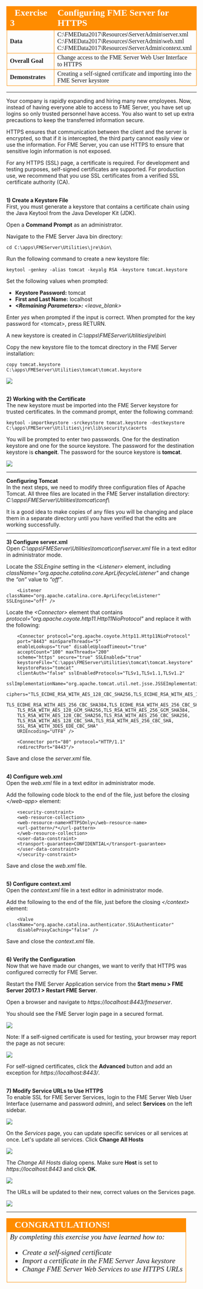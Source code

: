 <!--Exercise Section-->

<table style="border-spacing: 0px;border-collapse: collapse;font-family:serif">
<tr>
<td width=25% style="vertical-align:middle;background-color:darkorange;border: 2px solid darkorange">
<i class="fa fa-cogs fa-lg fa-pull-left fa-fw" style="color:white;padding-right: 12px;vertical-align:text-top"></i>
<span style="color:white;font-size:x-large;font-weight: bold">Exercise 3</span>
</td>
<td style="border: 2px solid darkorange;background-color:darkorange;color:white">
<span style="color:white;font-size:x-large;font-weight: bold">Configuring FME Server for HTTPS</span>
</td>
</tr>

<tr>
<td style="border: 1px solid darkorange; font-weight: bold">Data</td>
<td style="border: 1px solid darkorange">C:\FMEData2017\Resources\ServerAdmin\server.xml<br>C:\FMEData2017\Resources\ServerAdmin\web.xml<br>C:\FMEData2017\Resources\ServerAdmin\context.xml</td>
</tr>

<tr>
<td style="border: 1px solid darkorange; font-weight: bold">Overall Goal</td>
<td style="border: 1px solid darkorange">Change access to the FME Server Web User Interface to HTTPS</td>
</tr>

<tr>
<td style="border: 1px solid darkorange; font-weight: bold">Demonstrates</td>
<td style="border: 1px solid darkorange">Creating a self-signed certificate and importing into the FME Server keystore</td>
</tr>

</table>

---

Your company is rapidly expanding and hiring many new employees. Now, instead of having everyone able to access to FME Server, you have set up logins so only trusted personnel have access. You also want to set up extra precautions to keep the transferred information secure.

HTTPS ensures that communication between the client and the server is encrypted, so that if it is intercepted, the third party cannot easily view or use the information. For FME Server, you can use HTTPS to ensure that sensitive login information is not exposed.

For any HTTPS (SSL) page, a certificate is required. For development and testing purposes, self-signed certificates are supported. For production use, we recommend that you use SSL certificates from a verified SSL certificate authority (CA).


<br>**1) Create a Keystore File**
<br>First, you must generate a keystore that contains a certificate chain using the Java Keytool from the Java Developer Kit (JDK).

Open a **Command Prompt** as an administrator.

Navigate to the FME Server Java bin directory:
	
	cd C:\apps\FMEServer\Utilities\jre\bin\

Run the following command to create a new keystore file:

	keytool -genkey -alias tomcat -keyalg RSA -keystore tomcat.keystore
 
Set the following values when prompted:

- **Keystore Password:** tomcat
- **First and Last Name:** localhost
- ***&lt;Remaining Parameters&gt;:*** *&lt;leave_blank&gt;*

Enter *yes* when prompted if the input is correct. When prompted for the key password for &lt;tomcat&gt;, press RETURN.

A new keystore is created in *C:\apps\FMEServer\Utilities\jre\bin\\*

Copy the new keystore file to the tomcat directory in the FME Server installation: 

	copy tomcat.keystore C:\apps\FMEServer\Utilities\tomcat\tomcat.keystore

![](./Images/3.404.ConfigureForHTTPS_createKeytool.png)


<br>**2) Working with the Certificate** 
<br>The new keystore must be imported into the FME Server keystore for trusted certificates. In the command prompt, enter the following command:

	keytool -importkeystore -srckeystore tomcat.keystore -destkeystore C:\apps\FMEServer\Utilities\jre\lib\security\cacerts

You will be prompted to enter two passwords. One for the destination keystore and one for the source keystore. The password for the destination keystore is **changeit**. The password for the source keystore is **tomcat**.

![](./Images/3.405.ConfigureForHTTPS_selfSignedCertificate.png)

---

**Configuring Tomcat**
<br>In the next steps, we need to modify three configuration files of Apache Tomcat. All three files are located in the FME Server installation directory: *C:\apps\FMEServer\Utilities\tomcat\conf\\* 

It is a good idea to make copies of any files you will be changing and place them in a separate directory until you have verified that the edits are working successfully.

---

**3) Configure server.xml**
<br>Open *C:\apps\FMEServer\Utilities\tomcat\conf\server.xml* file in a text editor in administrator mode.

Locate the *SSLEngine* setting in the *&lt;Listener&gt;* element, including *className="org.apache.catalina.core.AprLifecycleListener"* and change the *“on”* value to *“off”*.

		<Listener className="org.apache.catalina.core.AprLifecycleListener" SSLEngine="off" />

Locate the *&lt;Connector&gt;* element that contains *protocol="org.apache.coyote.http11.Http11NioProtocol"* and replace it with the following:

		<Connector protocol="org.apache.coyote.http11.Http11NioProtocol"
		port="8443" minSpareThreads="5"
		enableLookups="true" disableUploadTimeout="true"
		acceptCount="100" maxThreads="200"
		scheme="https" secure="true" SSLEnabled="true"
		keystoreFile="C:\apps\FMEServer\Utilities\tomcat\tomcat.keystore"
		keystorePass="tomcat"
		clientAuth="false" sslEnabledProtocols="TLSv1,TLSv1.1,TLSv1.2"
		sslImplementationName="org.apache.tomcat.util.net.jsse.JSSEImplementation"
		ciphers="TLS_ECDHE_RSA_WITH_AES_128_CBC_SHA256,TLS_ECDHE_RSA_WITH_AES_128_CBC_SHA,
		TLS_ECDHE_RSA_WITH_AES_256_CBC_SHA384,TLS_ECDHE_RSA_WITH_AES_256_CBC_SHA,
		TLS_RSA_WITH_AES_128_GCM_SHA256,TLS_RSA_WITH_AES_256_GCM_SHA384,
		TLS_RSA_WITH_AES_128_CBC_SHA256,TLS_RSA_WITH_AES_256_CBC_SHA256,
		TLS_RSA_WITH_AES_128_CBC_SHA,TLS_RSA_WITH_AES_256_CBC_SHA,
		SSL_RSA_WITH_3DES_EDE_CBC_SHA"
		URIEncoding="UTF8" />
 
		<Connector port="80" protocol="HTTP/1.1"
		redirectPort="8443"/>
		

Save and close the *server.xml* file.


<br>**4) Configure web.xml**
<br>Open the *web.xml* file in a text editor in administrator mode.

Add the following code block to the end of the file, just before the closing *&lt;/web-app&gt;* element:

		<security-constraint>
		<web-resource-collection>
		<web-resource-name>HTTPSOnly</web-resource-name>
		<url-pattern>/*</url-pattern>
		</web-resource-collection>
		<user-data-constraint>
		<transport-guarantee>CONFIDENTIAL</transport-guarantee>
		</user-data-constraint>
		</security-constraint>

Save and close the *web.xml* file.


<br>**5) Configure context.xml**
<br>Open the *context.xml* file in a text editor in administrator mode.

Add the following to the end of the file, just before the closing *&lt;/context&gt;* element:

		<Valve className="org.apache.catalina.authenticator.SSLAuthenticator"
		disableProxyCaching="false" />

Save and close the *context.xml* file.


<br>**6) Verify the Configuration** 
<br>Now that we have made our changes, we want to verify that HTTPS was configured correctly for FME Server.

Restart the FME Server Application service from the **Start menu &gt; FME Server 2017.1 &gt; Restart FME Server**.

Open a browser and navigate to *https://localhost:8443/fmeserver*. 

You should see the FME Server login page in a secured format.

![](./Images/3.406.verifyConfiguration.png)

Note: If a self-signed certificate is used for testing, your browser may report the page as not secure:

![](./Images/3.411.ConnectionNotSecure_Warning.png)

For self-signed certificates, click the **Advanced** button and add an exception for *https://localhost:8443/*.


<br>**7) Modify Service URLs to Use HTTPS** 
<br>To enable SSL for FME Server Services, login to the FME Server Web User Interface (username and password *admin*), and select **Services** on the left sidebar. 

![](./Images/3.407.ServicesButton.png)

On the *Services* page, you can update specific services or all services at once. Let's update all services. Click **Change All Hosts**

![](./Images/3.413.ChangeAllHosts.png)

The *Change All Hosts* dialog opens. Make sure **Host** is set to *https://localhost:8443* and click **OK**.

![](./Images/3.414.ChangeAllHosts2.png)

The URLs will be updated to their new, correct values on the Services page.

![](./Images/3.410.NewServiceURLs.png)

---

<!--Exercise Congratulations Section--> 

<table style="border-spacing: 0px">
<tr>
<td style="vertical-align:middle;background-color:darkorange;border: 2px solid darkorange">
<i class="fa fa-thumbs-o-up fa-lg fa-pull-left fa-fw" style="color:white;padding-right: 12px;vertical-align:text-top"></i>
<span style="color:white;font-size:x-large;font-weight: bold;font-family:serif">CONGRATULATIONS!</span>
</td>
</tr>

<tr>
<td style="border: 1px solid darkorange">
<span style="font-family:serif; font-style:italic; font-size:larger">
By completing this exercise you have learned how to:
<br>
<ul><li>Create a self-signed certificate</li>
<li>Import a certificate in the FME Server Java keystore</li>
<li>Change FME Server Web Services to use HTTPS URLs</li></ul>
</span>
</td>
</tr>
</table>
